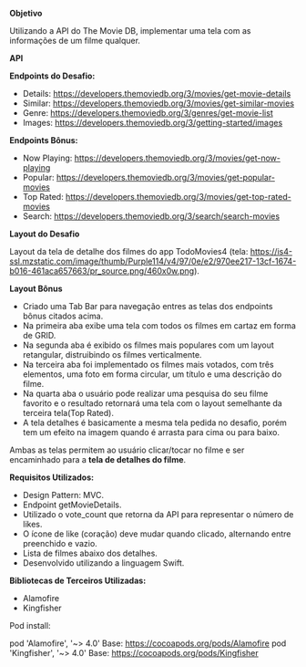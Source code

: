 **Objetivo**

Utilizando a API do The Movie DB, implementar uma tela com as informações de um filme qualquer.

**API**

**Endpoints do Desafio:**

- Details: https://developers.themoviedb.org/3/movies/get-movie-details
- Similar: https://developers.themoviedb.org/3/movies/get-similar-movies
- Genre: https://developers.themoviedb.org/3/genres/get-movie-list
- Images: https://developers.themoviedb.org/3/getting-started/images

**Endpoints Bônus:**

- Now Playing: https://developers.themoviedb.org/3/movies/get-now-playing
- Popular: https://developers.themoviedb.org/3/movies/get-popular-movies
- Top Rated: https://developers.themoviedb.org/3/movies/get-top-rated-movies
- Search: https://developers.themoviedb.org/3/search/search-movies


**Layout do Desafio**

Layout da tela de detalhe dos filmes do app TodoMovies4 (tela: https://is4-ssl.mzstatic.com/image/thumb/Purple114/v4/97/0e/e2/970ee217-13cf-1674-b016-461aca657663/pr_source.png/460x0w.png).

**Layout Bônus**

- Criado uma Tab Bar para navegação entres as telas dos endpoints bônus citados acima.
- Na primeira aba exibe uma tela com todos os filmes em cartaz em forma de GRID.
- Na segunda aba é exibido os filmes mais populares com um layout retangular, distruibindo os filmes verticalmente.
- Na terceira aba foi implementado os filmes mais votados, com três elementos, uma foto em forma circular, um título e uma descrição do filme.
- Na quarta aba o usuário pode realizar uma pesquisa do seu filme favorito e o resultado retornará uma tela com o layout semelhante da terceira tela(Top Rated).
- A tela detalhes é basicamente a mesma tela pedida no desafio, porém tem um efeito na imagem quando é arrasta para cima ou para baixo.

Ambas as telas permitem ao usuário clicar/tocar no filme e ser encaminhado para a **tela de detalhes do filme**.

**Requisitos Utilizados:**

- Design Pattern: MVC.
- Endpoint getMovieDetails.
- Utilizado o vote_count que retorna da API para representar o número de likes.
- O ícone de like (coração) deve mudar quando clicado, alternando entre preenchido e vazio.
- Lista de filmes abaixo dos detalhes.
- Desenvolvido utilizando a linguagem Swift.

**Bibliotecas de Terceiros Utilizadas:**
- Alamofire
- Kingfisher

Pod install:

pod 'Alamofire', '~> 4.0'
Base: https://cocoapods.org/pods/Alamofire
pod 'Kingfisher', '~> 4.0'
Base: https://cocoapods.org/pods/Kingfisher
